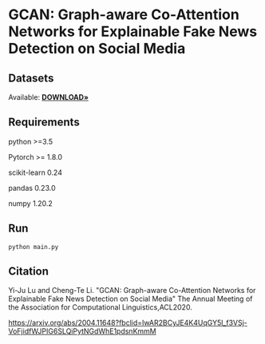 # GCAN: Graph-aware Co-Attention Networks for Explainable Fake News Detection on Social Media

Datasets
------------------
Available: <a href="链接: https://pan.baidu.com/s/1ba64pFyNGBatuVbhjwIdCA?pwd=qg4d"><strong>DOWNLOAD»</strong></a>

Requirements
------------------
python >=3.5

Pytorch >= 1.8.0

scikit-learn 0.24

pandas 0.23.0

numpy 1.20.2

Run
------------------
`
python main.py
`

Citation
------------------------
Yi-Ju Lu and Cheng-Te Li. "GCAN: Graph-aware Co-Attention Networks for Explainable Fake News Detection on Social Media" The Annual Meeting of the Association for Computational Linguistics,ACL2020.

https://arxiv.org/abs/2004.11648?fbclid=IwAR2BCyJE4K4UqGY5l_f3VSj-VoFjidfWJPIG6SLQiPytNGdWhE1pdsnKmmM

